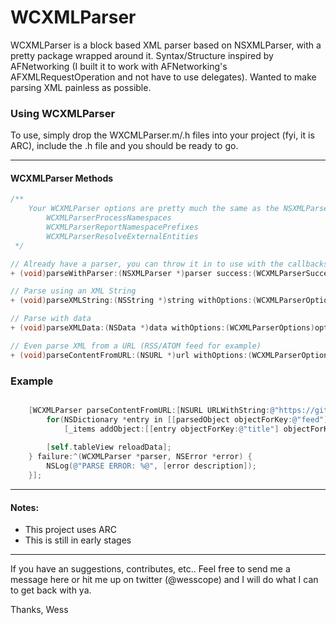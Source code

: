 WCXMLParser
==========
WCXMLParser is a block based XML parser based on NSXMLParser, with a pretty package wrapped around it. Syntax/Structure inspired by AFNetworking (I built it to work with AFNetworking's AFXMLRequestOperation and not have to use delegates).  Wanted to make parsing XML painless as possible.

### Using WCXMLParser
To use, simply drop the WXCMLParser.m/.h files into your project (fyi, it is ARC), include the .h file and you should be ready to go.

---

#### WCXMLParser Methods

```objectivec
/**
	Your WCXMLParser options are pretty much the same as the NSXMLParser ones
	 	WCXMLParserProcessNamespaces
    	WCXMLParserReportNamespacePrefixes
    	WCXMLParserResolveExternalEntities
 */

// Already have a parser, you can throw it in to use with the callbacks (looking at you AFNetworking)
+ (void)parseWithParser:(NSXMLParser *)parser success:(WCXMLParserSuccessCallback)success failure:(WCXMLParserErrorCallback)failure;

// Parse using an XML String
+ (void)parseXMLString:(NSString *)string withOptions:(WCXMLParserOptions)options success:(WCXMLParserSuccessCallback)success failure:(WCXMLParserErrorCallback)failure;

// Parse with data
+ (void)parseXMLData:(NSData *)data withOptions:(WCXMLParserOptions)options success:(WCXMLParserSuccessCallback)success failure:(WCXMLParserErrorCallback)failure;

// Even parse XML from a URL (RSS/ATOM feed for example)
+ (void)parseContentFromURL:(NSURL *)url withOptions:(WCXMLParserOptions)options success:(WCXMLParserSuccessCallback)success failure:(WCXMLParserErrorCallback)failure;

```

### Example
```objectivec

    [WCXMLParser parseContentFromURL:[NSURL URLWithString:@"https://github.com/wess.atom"] withOptions:0 success:^(WCXMLParser *parser, id parsedObject) {
        for(NSDictionary *entry in [[parsedObject objectForKey:@"feed"] objectForKey:@"entry"])
            [_items addObject:[[entry objectForKey:@"title"] objectForKey:@"text"]];
        
        [self.tableView reloadData];
    } failure:^(WCXMLParser *parser, NSError *error) {
        NSLog(@"PARSE ERROR: %@", [error description]);        
    }];

```


---

#### Notes:
- This project uses ARC
- This is still in early stages

---


If you have an suggestions, contributes, etc.. Feel free to send me a message here or hit me up on twitter (@wesscope) and I will do what I can to get back with ya.

Thanks, 
Wess